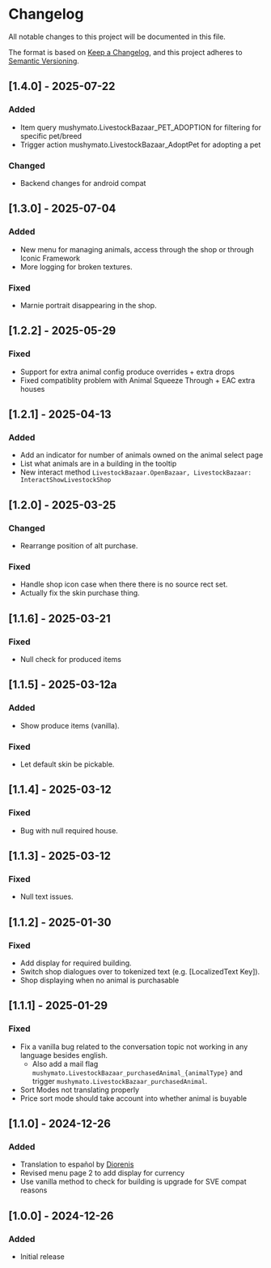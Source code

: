 # Changelog

All notable changes to this project will be documented in this file.

The format is based on [Keep a Changelog](https://keepachangelog.com/en/1.1.0/), and this project adheres to [Semantic Versioning](https://semver.org/spec/v2.0.0.html).

## [1.4.0] - 2025-07-22

### Added
- Item query mushymato.LivestockBazaar_PET_ADOPTION for filtering for specific pet/breed
- Trigger action mushymato.LivestockBazaar_AdoptPet for adopting a pet

### Changed
- Backend changes for android compat

## [1.3.0] - 2025-07-04

### Added

- New menu for managing animals, access through the shop or through Iconic Framework
- More logging for broken textures.

### Fixed

- Marnie portrait disappearing in the shop.

## [1.2.2] - 2025-05-29

### Fixed

- Support for extra animal config produce overrides + extra drops
- Fixed compatiblity problem with Animal Squeeze Through + EAC extra houses

## [1.2.1] - 2025-04-13

### Added

- Add an indicator for number of animals owned on the animal select page
- List what animals are in a building in the tooltip
- New interact method `LivestockBazaar.OpenBazaar, LivestockBazaar: InteractShowLivestockShop`

## [1.2.0] - 2025-03-25

### Changed

- Rearrange position of alt purchase.

### Fixed

- Handle shop icon case when there there is no source rect set.
- Actually fix the skin purchase thing.

## [1.1.6] - 2025-03-21

### Fixed

- Null check for produced items

## [1.1.5] - 2025-03-12a

### Added

- Show produce items (vanilla).

### Fixed

- Let default skin be pickable.

## [1.1.4] - 2025-03-12

### Fixed

- Bug with null required house.

## [1.1.3] - 2025-03-12

### Fixed

- Null text issues.

## [1.1.2] - 2025-01-30

### Fixed

- Add display for required building.
- Switch shop dialogues over to tokenized text (e.g. [LocalizedText Key]).
- Shop displaying when no animal is purchasable

## [1.1.1] - 2025-01-29

### Fixed

- Fix a vanilla bug related to the conversation topic not working in any language besides english.
    - Also add a mail flag `mushymato.LivestockBazaar_purchasedAnimal_{animalType}` and trigger `mushymato.LivestockBazaar_purchasedAnimal`.
- Sort Modes not translating properly
- Price sort mode should take account into whether animal is buyable

## [1.1.0] - 2024-12-26

### Added

- Translation to español by [Diorenis](https://next.nexusmods.com/profile/Diorenis)
- Revised menu page 2 to add display for currency
- Use vanilla method to check for building is upgrade for SVE compat reasons

## [1.0.0] - 2024-12-26

### Added

- Initial release
